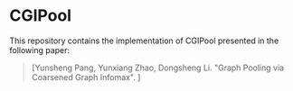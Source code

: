 # CGIPool
This repository contains the implementation of CGIPool presented in the following paper:
>[Yunsheng Pang, Yunxiang Zhao, Dongsheng Li. "Graph Pooling via Coarsened Graph Infomax". ]
